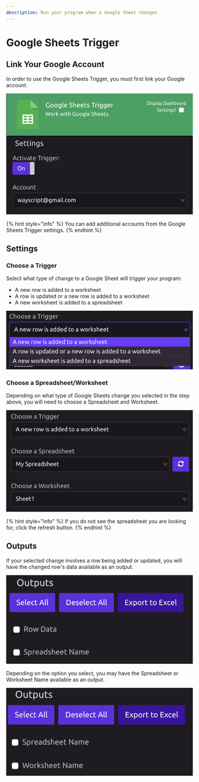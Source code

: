 ```yaml
---
description: Run your program when a Google Sheet changes
---
```


# Google Sheets Trigger

## Link Your Google Account

In order to use the Google Sheets Trigger, you must first link your Google account.

![](../../.gitbook/assets/screen-shot-2019-07-15-at-11.11.36-am.png)

{% hint style="info" %}
You can add additional accounts from the Google Sheets Trigger settings.
{% endhint %}

## Settings

### Choose a Trigger

Select what type of change to a Google Sheet will trigger your program:

* A new row is added to a worksheet
* A row is updated or a new row is added to a worksheet
* A new worksheet is added to a spreadsheet

![](../../.gitbook/assets/screen-shot-2019-07-15-at-11.23.05-am.png)

### Choose a Spreadsheet/Worksheet

Depending on what type of Google Sheets change you selected in the step above, you will need to choose a Spreadsheet and Worksheet.

![](../../.gitbook/assets/screen-shot-2019-07-15-at-11.27.31-am.png)

{% hint style="info" %}
If you do not see the spreadsheet you are looking for, click the refresh button.
{% endhint %}

## Outputs

If your selected change involves a row being added or updated, you will have the changed row's data available as an output.

![](../../.gitbook/assets/screen-shot-2019-07-15-at-11.12.32-am.png)

Depending on the option you select, you may have the Spreadsheet or Worksheet Name available as an output.

![](../../.gitbook/assets/screen-shot-2019-07-15-at-11.12.49-am.png)

